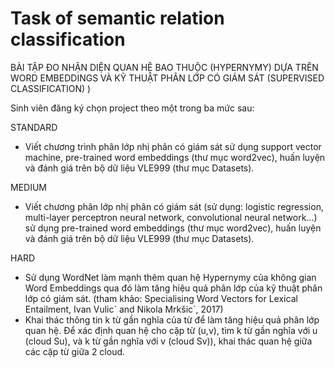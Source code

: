 # Task of semantic relation classification

BÀI TẬP ĐO NHẬN DIỆN QUAN HỆ BAO THUỘC (HYPERNYMY) DỰA TRÊN WORD EMBEDDINGS VÀ KỸ THUẬT PHÂN LỚP CÓ GIÁM SÁT (SUPERVISED CLASSIFICATION) ) 

Sinh viên đăng ký chọn project theo một trong ba mức sau:

STANDARD
- Viết chương trình phân lớp nhị phân có giám sát sử dụng support vector machine, pre-trained word embeddings (thư mục word2vec),
huấn luyện và đánh giá trên bộ dữ liệu VLE999 (thư mục Datasets).

MEDIUM
-  Viết chương phân lớp nhị phân có giám sát (sử dụng: logistic regression, multi-layer perceptron neural network, convolutional neural network...) sử dụng pre-trained word embeddings (thư mục word2vec), huấn luyện và đánh giá trên bộ dữ liệu VLE999 (thư mục Datasets).

HARD
- Sử dụng WordNet làm mạnh thêm quan hệ Hypernymy của không gian Word Embeddings qua đó làm tăng hiệu quả phân lớp của 
kỹ thuật phân lớp có giám sát. (tham khảo: Specialising Word Vectors for Lexical Entailment, Ivan Vulic´ and Nikola Mrkšic´, 2017)
- Khai thác thông tin k từ gần nghĩa của từ để làm tăng hiệu quả phân lớp quan hệ. Để xác định quan hệ cho cặp từ (u,v), tìm k từ gần nghĩa
với u (cloud Su), và k từ gần nghĩa với v (cloud Sv)), khai thác quan hệ giữa các cặp từ giữa 2 cloud.
